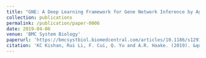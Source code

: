 ```yaml
---
title: "GNE: A Deep Learning Framework for Gene Network Inference by Aggregating Biological Information"
collection: publications
permalink: /publication/paper-0006
date: 2019-04-06
venue: 'BMC System Biology'
paperurl: 'https://bmcsystbiol.biomedcentral.com/articles/10.1186/s12918-019-0694-y'
citation: 'KC Kishan, Rui Li, F. Cui, Q. Yu and A.R. Haake. (2019). &quot;GNE: A Deep Learning Framework for Gene Network Inference by Aggregating Biological Information.&quot; <i>BMC System Biology</i>. 13(2).'
---
```


